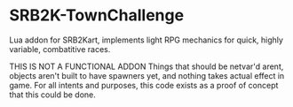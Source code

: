 # SRB2K-TownChallenge
Lua addon for SRB2Kart, implements light RPG mechanics for quick, highly variable, combatitive races.

THIS IS NOT A FUNCTIONAL ADDON
Things that should be netvar'd arent, objects aren't built to have spawners yet, and nothing takes actual effect in game.
For all intents and purposes, this code exists as a proof of concept that this could be done.
